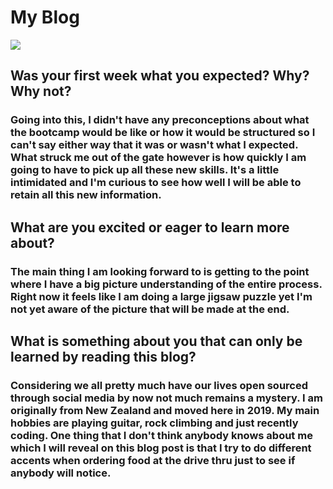 # **My Blog** # 

![](https://www.computersciencedegreehub.com/wp-content/uploads/2023/02/shutterstock_535124956-scaled.jpg)

## **Was your first week what you expected? Why? Why not?** ##

### Going into this, I didn't have any preconceptions about what the bootcamp would be like or how it would be structured so I can't say either way that it was or wasn't what I expected. What struck me out of the gate however is how quickly I am going to have to pick up all these new skills. It's a little intimidated and I'm curious to see how well I will be able to retain all this new information. 

## **What are you excited or eager to learn more about?** ##

### The main thing I am looking forward to is getting to the point where I have a big picture understanding of the entire process. Right now it feels like I am doing a large jigsaw puzzle yet I'm not yet aware of the picture that will be made at the end. ###

## **What is something about you that can only be learned by reading this blog?** ##

### Considering we all pretty much have our lives open sourced through social media by now not much remains a mystery. I am originally from New Zealand and moved here in 2019. My main hobbies are playing guitar, rock climbing and just recently coding. One thing that I don't think anybody knows about me which I will reveal on this blog post is that I try to do different accents when ordering food at the drive thru just to see if anybody will notice. 
